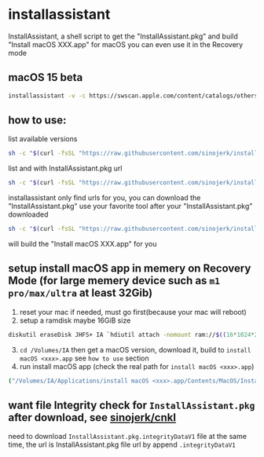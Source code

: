# installassistant
InstallAssistant, a shell script to get the "InstallAssistant.pkg" and build "Install macOS XXX.app" for macOS you can even use it in the Recovery mode
## macOS 15 beta
```sh
installassistant -v -c https://swscan.apple.com/content/catalogs/others/index-15seed-15-13-12-10.16-10.15-10.14-10.13-10.12-10.11-10.10-10.9-mountainlion-lion-snowleopard-leopard.merged-1.sucatalog.gz
```

## how to use:
list available versions
```sh
sh -c "$(curl -fsSL "https://raw.githubusercontent.com/sinojerk/installassistant/main/installassistant")"
```
list and with InstallAssistant.pkg url
```sh
sh -c "$(curl -fsSL "https://raw.githubusercontent.com/sinojerk/installassistant/main/installassistant")" -- -v
```
installassistant only find urls for you, you can download the "InstallAssistant.pkg" use your favorite tool
after your "InstallAssistant.pkg" downloaded
```sh
sh -c "$(curl -fsSL "https://raw.githubusercontent.com/sinojerk/installassistant/main/installassistant")" -- build <path to your InstallAssistant.pkg>
```
will build the "Install macOS XXX.app" for you

## setup install macOS app in memery on Recovery Mode (for large memery device such as `m1 pro/max/ultra` at least 32Gib)
1. reset your mac if needed, must go first(because your mac will reboot)
2. setup a ramdisk maybe 16GiB size
  ```sh 
  diskutil eraseDisk JHFS+ IA `hdiutil attach -nomount ram://$((16*1024*2048))`
  ```
3. `cd /Volumes/IA` then get a macOS version, download it, build to `install macOS <xxx>.app` see `how to use` section
4. run install macOS app (check the real path for `install macOS <xxx>.app`)
  ```sh
  ("/Volumes/IA/Applications/install macOS <xxx>.app/Contents/MacOS/InstallAssistant_springboard" &)
  ```

## want file Integrity check for `InstallAssistant.pkg` after download, see [sinojerk/cnkl](https://github.com/sinojerk/cnkl)
need to download `InstallAssistant.pkg.integrityDataV1` file at the same time, the url is InstallAssistant.pkg file url by append `.integrityDataV1`
